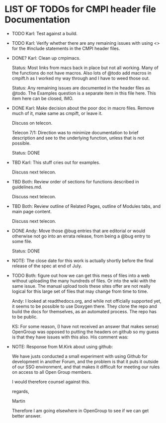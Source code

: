 LIST OF TODOs for CMPI header file Documentation
================================================

* TODO Karl: Test against a build.

* TODO Karl: Verify whether there are any remaining issues with using <> for
  the #include statements in the CMPI header files.

* DONE? Karl: Clean up cmpimacs.

  Status: Most links from macs back in place but not all working.  Many of the
  functions do not have macros.  Also lots of @todo add macros in cmpift.h
  as I worked my way through and I have to weed those out.

  Status: Any remaining issues are documented in the header files as @todo.
  The Examples question is a separate item in this file here.
  This item here can be closed, IMO.

* DONE Karl: Make decision about the poor doc in macro files. Remove much of it,
  make same as cmpift, or leave it.

  Discuss on telecon.

  Telecon 7/1: Direction was to minimize documentation to brief description and
  see to the underlying function, unless that is not possible.

  Status: DONE

* TBD Karl: This stuff cries out for examples.

  Discuss next telecon.

* TBD Both: Review order of sections for functions described in guidelines.md.

  Discuss next telecon.

* TBD Both: Review outline of Related Pages, outline of Modules tabs, and main
  page content.

  Discuss next telecon.

* DONE Andy: Move those @bug entries that are editorial or would otherwise not
  go into an errata release, from being a @bug entry to some file.

  Status: DONE

* NOTE: The close date for this work is actually shortly before the final
  release of the spec at end of July.

* TODO Both: figure out how we can get this mess of files into a web without
  uploading the many hundreds of files. Or into the wiki with the same issue.
  The manual upload tools these sites offer are not really logical for this
  large set of files that may change from time to time.

  Andy: I looked at readthedocs.org, and while not officially supported yet, it
  seems to be possible to use Doxygen there. They clone the repo and build the
  docs for themselves, as an automated process.
  The repo has to be public.

  KS: For some reason, (I have not received an answer that makes sense) OpenGroup
  was opposed to putting the headers on github so my guess is that they have
  issues with this also. His comment was:

* NOTE: Response from M.Kirk about using github:

    We have justs conducted a small experiment with using Github for development in
    another Forum, and the problem is that it puts it outside of our SSO
    environment, and that makes it difficult for meeting our rules on access
    to all Open Group members.

    I would therefore counsel against this.

    regards,

    Martin

  Therefore I am going elsewhere in OpenGroup to see if we can get better answer.
